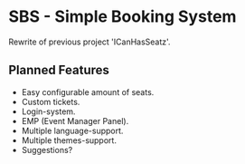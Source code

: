 SBS - Simple Booking System
===========================
Rewrite of previous project 'ICanHasSeatz'.

Planned Features
----------------
- Easy configurable amount of seats.
- Custom tickets.
- Login-system.
- EMP (Event Manager Panel).
- Multiple language-support.
- Multiple themes-support.
- Suggestions?